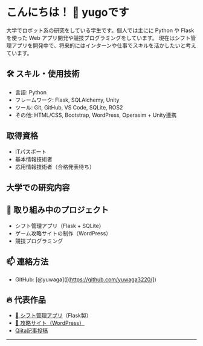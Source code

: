 # こんにちは！ 👋 yugoです

大学でロボット系の研究をしている学生です。個人では主にに Python や Flask を使った Web アプリ開発や競技プログラミングをしています。
現在はシフト管理アプリを開発中で、将来的にはインターンや仕事でスキルを活かしたいと考えています。

## 🛠 スキル・使用技術

- 言語: Python
- フレームワーク: Flask, SQLAlchemy, Unity
- ツール: Git, GitHub, VS Code, SQLite, ROS2
- その他: HTML/CSS, Bootstrap, WordPress, Operasim + Unity連携

## 取得資格
- ITパスポート
- 基本情報技術者
- 応用情報技術者（合格発表待ち）

## 大学での研究内容

## 📌 取り組み中のプロジェクト

- シフト管理アプリ（Flask + SQLite）
- ゲーム攻略サイトの制作（WordPress）
- 競技プログラミング

## 📫 連絡方法

- GitHub: [@yuwaga]([(https://github.com/yuwaga3220/])

## 🔥 代表作品

- [📅 シフト管理アプリ](ここにURLを添付)（Flask製）
- [📖 攻略サイト（WordPress）](https://yuwango.com)
- [Qiita記事投稿](https://qiita.com/youwuzhangze)

---
<!--
**yuwaga3220/yuwaga3220** is a ✨ _special_ ✨ repository because its `README.md` (this file) appears on your GitHub profile.

Here are some ideas to get you started:

- 🔭 I’m currently working on ...
- 🌱 I’m currently learning ...

-->
